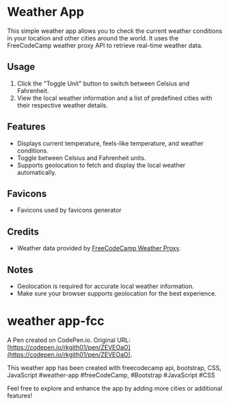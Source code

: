 

# Weather App

This simple weather app allows you to check the current weather conditions in your location and other cities around the world. It uses the FreeCodeCamp weather proxy API to retrieve real-time weather data.

## Usage

1. Click the "Toggle Unit" button to switch between Celsius and Fahrenheit.
2. View the local weather information and a list of predefined cities with their respective weather details.

## Features

- Displays current temperature, feels-like temperature, and weather conditions.
- Toggle between Celsius and Fahrenheit units.
- Supports geolocation to fetch and display the local weather automatically.

## Favicons
 - Favicons used by favicons generator 

## Credits

- Weather data provided by [FreeCodeCamp Weather Proxy](https://weather-proxy.freecodecamp.rocks/).

## Notes

- Geolocation is required for accurate local weather information.
- Make sure your browser supports geolocation for the best experience.


# weather app-fcc

A Pen created on CodePen.io. Original URL: [https://codepen.io/rkgith01/pen/ZEVEOaO](https://codepen.io/rkgith01/pen/ZEVEOaO).

This weather app has been created with freecodecamp api, bootstrap, CSS, JavaScript
#weather-app
#freeCodeCamp,
#Bootstrap
#JavaScript
#CSS

Feel free to explore and enhance the app by adding more cities or additional features!

